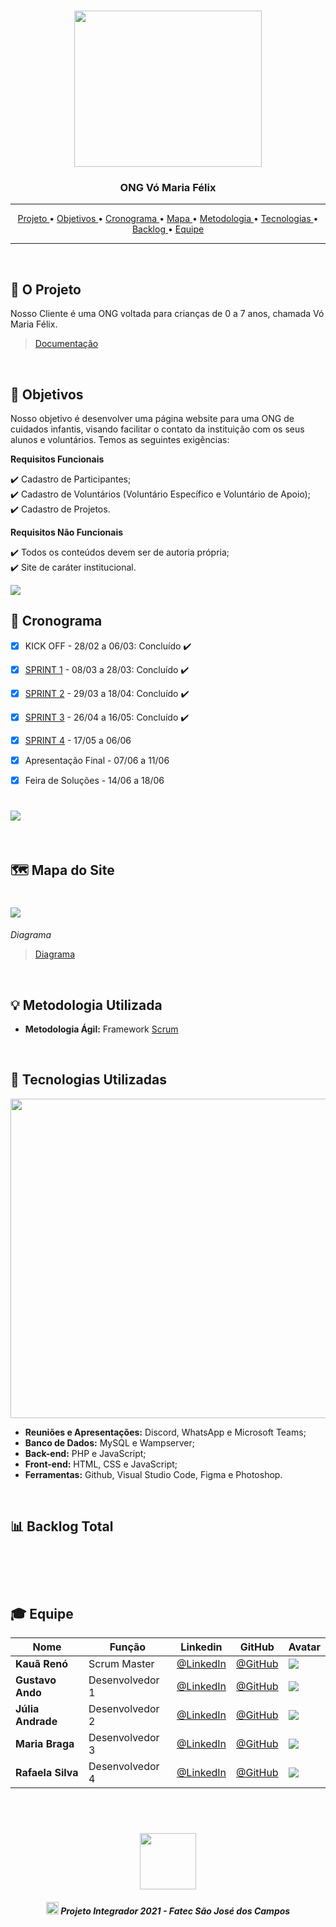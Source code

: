 <br>

<p align="center">
      <img src="/Imagens Gerais/Logo.jpg" width="300" height="250">
      <h3 align="center"> ONG Vó Maria Félix </h3>
<p align="center">

<hr>

<p align="center">
  <a href ="#briefcase-o-projeto"> Projeto </a>  • 
  <a href ="#pushpin-objetivos"> Objetivos </a>  • 
  <a href ="#calendar-cronograma"> Cronograma </a>  • 
  <a href ="#world_map-mapa-do-site"> Mapa </a>  • 
  <a href ="#bulb-metodologia-utilizada"> Metodologia </a>  • 
  <a href ="#wrench-tecnologias-utilizadas"> Tecnologias </a>  • 
  <a href ="#bar_chart-backlog-total"> Backlog </a>  • 
  <a href ="#mortar_board-equipe"> Equipe </a> 
</p>

<hr>

<br>

## :briefcase: O Projeto
Nosso Cliente é  uma ONG voltada para crianças de 0 a 7 anos, chamada Vó Maria Félix. 

> [Documentação](https://github.com/DeskwarePI/API-VoMariaFelix/blob/main/SPRINT%203/Documenta%C3%A7%C3%A3o/Documenta%C3%A7%C3%A3o.pdf)


<br>

## :pushpin: Objetivos
Nosso objetivo é desenvolver uma página website para uma ONG de cuidados infantis, visando facilitar o contato da instituição com os seus alunos e voluntários. Temos as seguintes exigências:

 **Requisitos Funcionais**

 :heavy_check_mark: Cadastro de Participantes; <br>
 :heavy_check_mark: Cadastro de Voluntários (Voluntário Específico e Voluntário de Apoio); <br>
 :heavy_check_mark: Cadastro de Projetos.

 **Requisitos Não Funcionais**
 
:heavy_check_mark: Todos os conteúdos devem ser de autoria própria; <br>
:heavy_check_mark: Site de caráter institucional.

 <img src = "/Imagens Gerais/Imagem design sprint.png">

<br>

## :calendar: Cronograma

- [x] KICK OFF - 28/02 a 06/03: Concluído :heavy_check_mark:

- [x] [SPRINT 1](https://github.com/DeskwarePI/Grupo_3_Deskware/tree/main/SPRINT%201) - 08/03 a 28/03: Concluído :heavy_check_mark:

- [x] [SPRINT 2](https://github.com/DeskwarePI/Grupo_3_Deskware/tree/main/SPRINT%202) - 29/03 a 18/04: Concluído :heavy_check_mark:

- [x] [SPRINT 3](https://github.com/DeskwarePI/API-VoMariaFelix/tree/main/SPRINT%203) - 26/04 a 16/05: Concluído :heavy_check_mark:

- [x] [SPRINT 4]() - 17/05 a 06/06

- [x] Apresentação Final - 07/06 a 11/06

- [x] Feira de Soluções - 14/06 a 18/06


<h1 align="left"> <img src = "/Imagens Gerais/Imagem cronograma.png"/></h1>

<br>

## :world_map: Mapa do Site

<h1 align="left"> <img src = "/Imagens Gerais/Imagem mapa do site.png"/></h1>

*Diagrama*
> [Diagrama](https://github.com/DeskwarePI/Grupo_3_Deskware/blob/main/SPRINT%201/Documenta%C3%A7%C3%A3o/Diagrama.pdf)
<br>

## :bulb: Metodologia Utilizada

* **Metodologia Ágil:** Framework [Scrum](https://www.desenvolvimentoagil.com.br/scrum/)

<br>

## :wrench: Tecnologias Utilizadas

<img src = "/Imagens Gerais/Imagem tecnologias utilizadas.png" width="680" height="511">

* **Reuniões e Apresentações:** Discord, WhatsApp e Microsoft Teams;
* **Banco de Dados:** MySQL e Wampserver;
* **Back-end:** PHP e JavaScript;
* **Front-end:** HTML, CSS e JavaScript;
* **Ferramentas:** Github, Visual Studio Code, Figma e Photoshop.

<br>

## :bar_chart: Backlog Total

<h1 align="left"> <img src = ""/></h1>

<br>

## :mortar_board: Equipe 

|Nome|Função|Linkedin|GitHub|Avatar|
| -------- |-------- |-------- |-------- |-------- |
|**Kauã Renó**|Scrum Master|[@LinkedIn](https://www.linkedin.com/in/kau%C3%A3-gustavo-r-reno-6a3142205/)|[@GitHub](https://github.com/Kaua-Reno)|<img src = "/Imagens Gerais/Kauã.jpeg">|
|**Gustavo Ando**|Desenvolvedor 1|[@LinkedIn](https://www.linkedin.com/in/gustavo-ando-054414209/)|[@GitHub](https://github.com/GustavoAndo)|<img src = "/Imagens Gerais/Gustavo.jpeg">|
|**Júlia Andrade**|Desenvolvedor 2|[@LinkedIn]()|[@GitHub](https://github.com/jufaela)|<img src = "/Imagens Gerais/Júlia.jpeg">|
|**Maria Braga**|Desenvolvedor 3|[@LinkedIn](https://www.linkedin.com/in/maria-eduarda-macedo-braga-4663bb208/)|[@GitHub](https://github.com/madu-braga)|<img src = "/Imagens Gerais/Maria.jpg">|
|**Rafaela Silva**|Desenvolvedor 4|[@LinkedIn](https://www.linkedin.com/in/rafaela-s-b2a39a1bb/)|[@GitHub](https://github.com/rpssky)|<img src = "/Imagens Gerais/Rafaela.jpeg">|

<br>

 <h1 align="center"> <img src = "/Imagens Gerais/Fatec.jpg" height="90" /></h1>
 
 <h5 align="center"> <img src = "/Imagens Gerais/faTec.png" width="20" height="20" /> Projeto Integrador 2021 - Fatec São José dos Campos </h5>
